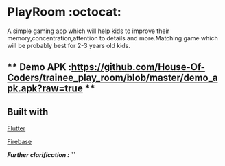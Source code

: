 # PlayRoom  :octocat:

A simple gaming app which will help kids to improve their memory,concentration,attention to details and more.Matching game which will be probably best for 2-3 years old kids.

## ** Demo APK :https://github.com/House-Of-Coders/trainee_play_room/blob/master/demo_apk.apk?raw=true ** 

## **Built with**

[Flutter]()

[Firebase]()

 ***Further clarification : ``***





